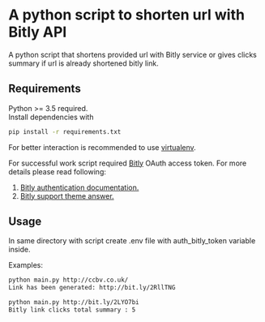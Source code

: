 # A python script to shorten url with Bitly API
A python script that shortens provided url with Bitly service
or gives clicks summary if url is already shortened bitly link.

## Requirements
Python >= 3.5 required.  
Install dependencies with 
```bash
pip install -r requirements.txt
```
For better interaction is recommended to use [virtualenv](https://github.com/pypa/virtualenv).

For successful work script required [Bitly](https://bitly.com) OAuth access token. 
For more details please read following: 
1.  [Bitly authentication documentation.](https://dev.bitly.com/authentication.html)
2.  [Bitly support theme answer.](https://support.bitly.com/hc/en-us/articles/230647907-How-do-I-find-my-OAuth-access-token-)

## Usage
In same directory with script create .env file with auth_bitly_token variable inside.

Examples:
```bash
python main.py http://ccbv.co.uk/
Link has been generated: http://bit.ly/2RllTNG
```
```bash
python main.py http://bit.ly/2LYO7bi
Bitly link clicks total summary : 5
```

